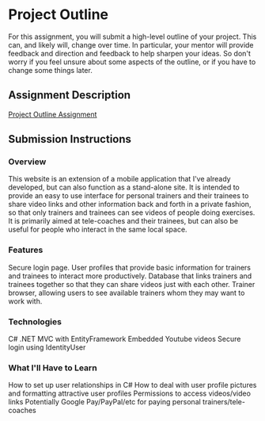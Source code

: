 # Project Outline
For this assignment, you will submit a high-level outline of your project. This can, and likely will, change over time. In particular, your mentor will provide feedback and direction and feedback to help sharpen your ideas. So don't worry if you feel unsure about some aspects of the outline, or if you have to change some things later.

## Assignment Description
[Project Outline Assignment](https://education.launchcode.org/liftoff/assignments/project-outline/)

## Submission Instructions

### Overview
This website is an extension of a mobile application that I've already developed, but can also function as a stand-alone site. It is intended to provide an easy to use interface for personal trainers and their trainees to share video links and other information back and forth in a private fashion, so that only trainers and trainees can see videos of people doing exercises. It is primarily aimed at tele-coaches and their trainees, but can also be useful for people who interact in the same local space.
### Features
Secure login page. 
User profiles that provide basic information for trainers and trainees to interact more productively.
Database that links trainers and trainees together so that they can share videos just with each other.
Trainer browser, allowing users to see available trainers whom they may want to work with.
### Technologies
C# .NET MVC with EntityFramework
Embedded Youtube videos
Secure login using IdentityUser
### What I'll Have to Learn
How to set up user relationships in C#
How to deal with user profile pictures and formatting attractive user profiles
Permissions to access videos/video links
Potentially Google Pay/PayPal/etc for paying personal trainers/tele-coaches
